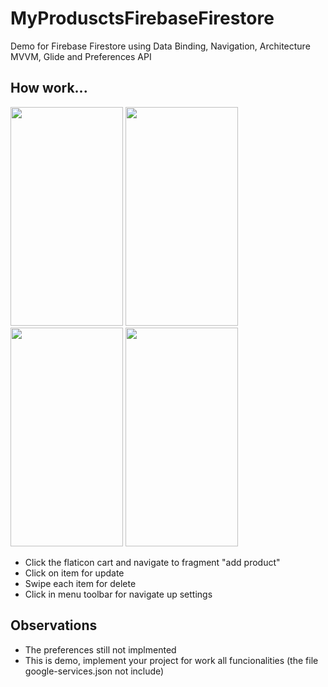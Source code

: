 # MyProdusctsFirebaseFirestore
 
 Demo for Firebase Firestore using Data Binding, Navigation, Architecture MVVM, Glide and Preferences API

## How work...

<img src="https://user-images.githubusercontent.com/101160670/221365719-d1a06c8b-9ece-4512-bf9a-d1f11993be13.png"
style="width:180px; height:350px"
/>
<img src="https://user-images.githubusercontent.com/101160670/221365855-518b0bde-6ae2-4db3-b679-7790a8cf9fed.png"
style="width:180px; height:350px"
/>
<img src="https://user-images.githubusercontent.com/101160670/221365957-10acaa07-917c-4d80-ab6e-93aec6e3eeb7.png"
style="width:180px; height:350px"
/>
<img src="https://user-images.githubusercontent.com/101160670/221365898-4fd53909-49fb-4d2f-8ff1-649a8151812e.png"
style="width:180px; height:350px"
/>



- Click the flaticon cart and navigate to fragment "add product"
- Click on item for update
- Swipe each item for delete
- Click in menu toolbar for navigate up settings

## Observations
- The preferences still not implmented
- This is demo, implement your project for work all funcionalities (the file google-services.json not include)
